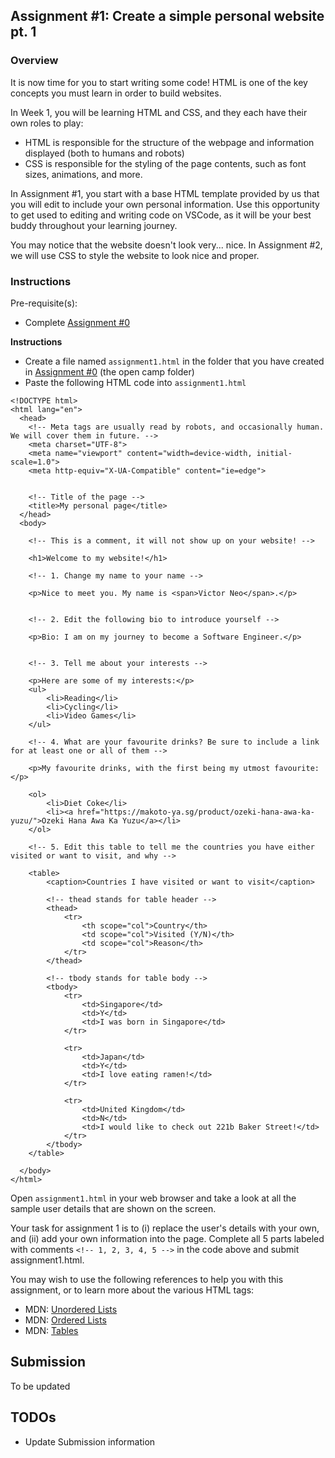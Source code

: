 ## Assignment #1: Create a simple personal website pt. 1

### Overview

It is now time for you to start writing some code! HTML is one of the key
concepts you must learn in order to build websites.

In Week 1, you will be learning HTML and CSS, and they each have their own roles to play:

- HTML is responsible for the structure of the webpage and information displayed (both to humans and robots)
- CSS is responsible for the styling of the page contents, such as font sizes, animations, and more.

In Assignment #1, you start with a base HTML template provided by us that you
will edit to include your own personal information. Use this opportunity to get
used to editing and writing code on VSCode, as it will be your best buddy
throughout your learning journey.


You may notice that the website doesn't look very... nice. In Assignment #2, we
will use CSS to style the website to look nice and proper.


### Instructions

Pre-requisite(s):
- Complete [Assignment #0][a0]


**Instructions**

- Create a file named `assignment1.html` in the folder that you have created in [Assignment #0][a0] (the open camp folder)
- Paste the following HTML code into `assignment1.html`

```
<!DOCTYPE html>
<html lang="en">
  <head>
    <!-- Meta tags are usually read by robots, and occasionally human. We will cover them in future. -->
    <meta charset="UTF-8">
    <meta name="viewport" content="width=device-width, initial-scale=1.0">
    <meta http-equiv="X-UA-Compatible" content="ie=edge">


    <!-- Title of the page -->
    <title>My personal page</title>
  </head>
  <body>

    <!-- This is a comment, it will not show up on your website! -->

    <h1>Welcome to my website!</h1>

    <!-- 1. Change my name to your name -->

    <p>Nice to meet you. My name is <span>Victor Neo</span>.</p>


    <!-- 2. Edit the following bio to introduce yourself -->

    <p>Bio: I am on my journey to become a Software Engineer.</p>


    <!-- 3. Tell me about your interests -->

    <p>Here are some of my interests:</p>
    <ul>
        <li>Reading</li>
        <li>Cycling</li>
        <li>Video Games</li>
    </ul>

    <!-- 4. What are your favourite drinks? Be sure to include a link for at least one or all of them -->

    <p>My favourite drinks, with the first being my utmost favourite:</p>

    <ol>
        <li>Diet Coke</li>
        <li><a href="https://makoto-ya.sg/product/ozeki-hana-awa-ka-yuzu/">Ozeki Hana Awa Ka Yuzu</a></li>
    </ol>

    <!-- 5. Edit this table to tell me the countries you have either visited or want to visit, and why -->

    <table>
        <caption>Countries I have visited or want to visit</caption>

        <!-- thead stands for table header -->
        <thead>
            <tr>
                <th scope="col">Country</th>
                <td scope="col">Visited (Y/N)</th>
                <td scope="col">Reason</th>
            </tr>
        </thead>

        <!-- tbody stands for table body -->
        <tbody>
            <tr>
                <td>Singapore</td>
                <td>Y</td>
                <td>I was born in Singapore</td>
            </tr>

            <tr>
                <td>Japan</td>
                <td>Y</td>
                <td>I love eating ramen!</td>
            </tr>

            <tr>
                <td>United Kingdom</td>
                <td>N</td>
                <td>I would like to check out 221b Baker Street!</td>
            </tr>
        </tbody>
    </table>

  </body>
</html>

```

Open `assignment1.html` in your web browser and take a look at all the sample
user details that are shown on the screen.

Your task for assignment 1 is to (i) replace the user's details with your own,
and (ii) add your own information into the page. Complete all 5 parts labeled
with comments `<!-- 1, 2, 3, 4, 5 -->` in the code above and submit
assignment1.html.


You may wish to use the following references to help you with this assignment,
or to learn more about the various HTML tags:

- MDN: [Unordered Lists][ul]
- MDN: [Ordered Lists][ol]
- MDN: [Tables][tables]


## Submission

To be updated


## TODOs

- Update Submission information


[a0]: ./a0.md
[ul]: https://developer.mozilla.org/en-US/docs/Web/HTML/Element/ul
[ol]: https://developer.mozilla.org/en-US/docs/Web/HTML/Element/ol
[tables]: https://developer.mozilla.org/en-US/docs/Web/HTML/Element/table
